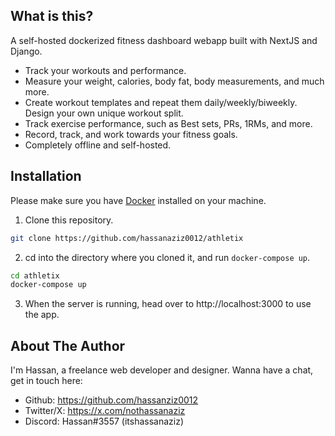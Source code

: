## What is this?
A self-hosted dockerized fitness dashboard webapp built with NextJS and Django.

- Track your workouts and performance.
- Measure your weight, calories, body fat, body measurements, and much more. 
- Create workout templates and repeat them daily/weekly/biweekly. Design your own unique workout split. 
- Track exercise performance, such as Best sets, PRs, 1RMs, and more. 
- Record, track, and work towards your fitness goals. 
- Completely offline and self-hosted. 

## Installation

Please make sure you have [Docker](https://www.docker.com) installed on your machine.

1. Clone this repository.

```bash
git clone https://github.com/hassanaziz0012/athletix
```

2. cd into the directory where you cloned it, and run `docker-compose up`.

```bash
cd athletix
docker-compose up
```

3. When the server is running, head over to http://localhost:3000 to use the app.

## About The Author

I'm Hassan, a freelance web developer and designer. Wanna have a chat, get in touch here:

-   Github: https://github.com/hassanziz0012
-   Twitter/X: https://x.com/nothassanaziz
-   Discord: Hassan#3557 (itshassanaziz)
